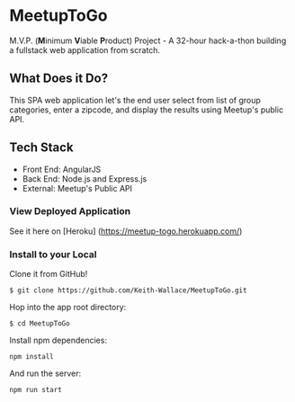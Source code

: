 # MeetupToGo
M.V.P. (**M**inimum **V**iable **P**roduct) Project - A 32-hour hack-a-thon building a fullstack web application from scratch.

## What Does it Do?
This SPA web application let's the end user select from list of group categories, enter a zipcode, and display the results using Meetup's public API.

## Tech Stack
* Front End: AngularJS
* Back End: Node.js and Express.js
* External: Meetup's Public API

### View Deployed Application
See it here on [Heroku] (https://meetup-togo.herokuapp.com/)

### Install to your Local
Clone it from GitHub!
```
$ git clone https://github.com/Keith-Wallace/MeetupToGo.git
```
Hop into the app root directory:
```
$ cd MeetupToGo
```
Install npm dependencies:
```
npm install
```
And run the server:
```
npm run start
```

